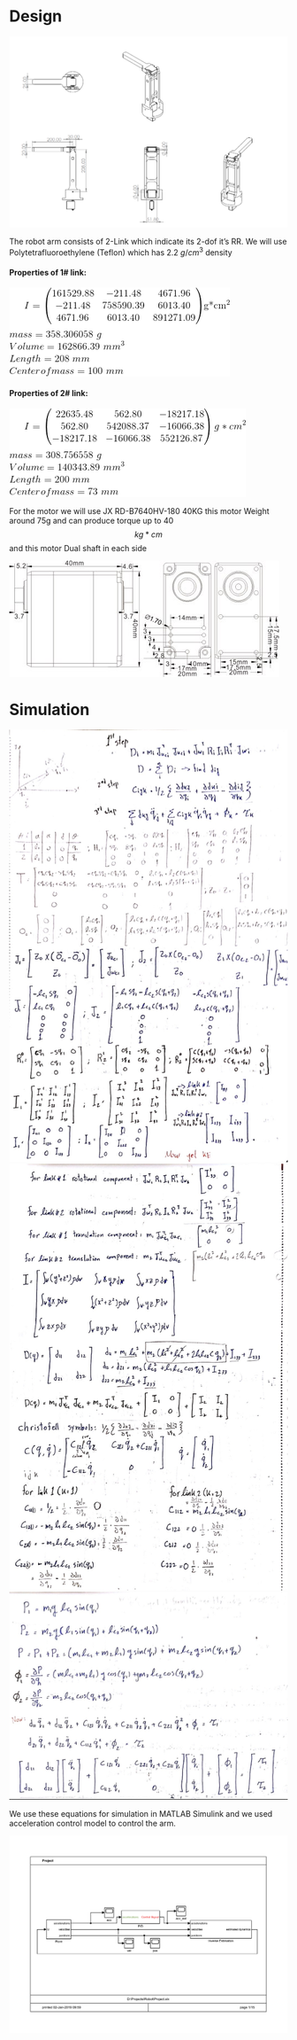 
# Design
![](https://raw.githubusercontent.com/omarauf/Robot-Arm/master/PIC/Robot.PNG)

The robot arm consists of 2-Link which indicate its 2-dof it’s RR. We will use Polytetrafluoroethylene (Teflon) which has 2.2 $g/cm^3$ density 

#### Properties of 1# link: 

![](https://raw.githubusercontent.com/omarauf/Robot-Arm/master/PIC/equ1.png)

#### Properties of 2# link: 

![](https://raw.githubusercontent.com/omarauf/Robot-Arm/master/PIC/equ2.png)

For the motor we will use JX RD-B7640HV-180 40KG this motor Weight around 75g and can produce torque up to 40 $$kg*cm$$ and this motor Dual shaft in each side 

![](https://raw.githubusercontent.com/omarauf/Robot-Arm/master/PIC/Motor.jpeg)

# Simulation

![](https://raw.githubusercontent.com/omarauf/Robot-Arm/master/PIC/Page%201.jpg)
![](https://raw.githubusercontent.com/omarauf/Robot-Arm/master/PIC/Page%202.jpg)
![](https://raw.githubusercontent.com/omarauf/Robot-Arm/master/PIC/Page%203.jpg)


We use these equations for simulation in MATLAB Simulink and we used acceleration control model to control the arm. 

![](https://raw.githubusercontent.com/omarauf/Robot-Arm/master/PIC/Simulation_Page.jpg)
 
